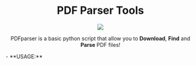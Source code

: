 <h1 align="center">PDF Parser Tools</h1>

<p align="center">
  <img src="https://github.com/Grogny/image-video-gif/blob/main/pdfparserstyle.png">
</p>

<p align="center">
  PDFparser is a basic python script that allow you to <strong>Download</strong>, <strong>Find</strong> and <strong>Parse</strong> PDF files!
</p>
-
**USAGE:**
